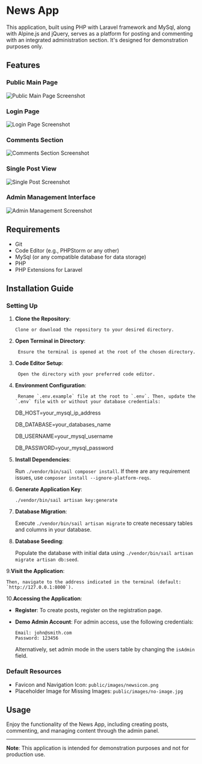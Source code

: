 # News App

This application, built using PHP with Laravel framework and MySql, along with Alpine.js and jQuery, serves as a platform for posting and commenting with an integrated administration section. It's designed for demonstration purposes only.

## Features

### Public Main Page
![Public Main Page Screenshot](mainPage.png)

### Login Page
![Login Page Screenshot](loginPage.png)

### Comments Section
![Comments Section Screenshot](comments.png)

### Single Post View
![Single Post Screenshot](postPage.png)

### Admin Management Interface
![Admin Management Screenshot](adminComments.png)

## Requirements

- Git
- Code Editor (e.g., PHPStorm or any other)
- MySql (or any compatible database for data storage)
- PHP
- PHP Extensions for Laravel

## Installation Guide

### Setting Up

1. **Clone the Repository**: 

       Clone or download the repository to your desired directory.

2. **Open Terminal in Directory**: 

        Ensure the terminal is opened at the root of the chosen directory.

3. **Code Editor Setup**: 

        Open the directory with your preferred code editor.

4. **Environment Configuration**: 

        Rename `.env.example` file at the root to `.env`. Then, update the `.env` file with or without your database credentials:
   
    DB_HOST=your_mysql_ip_address

    DB_DATABASE=your_databases_name

    DB_USERNAME=your_mysql_username

    DB_PASSWORD=your_mysql_password
5. **Install Dependencies**: 

    Run `./vendor/bin/sail composer install`. If there are any requirement issues, use `composer install --ignore-platform-reqs`.

6. **Generate Application Key**:

    `./vendor/bin/sail artisan key:generate`

7. **Database Migration**: 

    Execute `./vendor/bin/sail artisan migrate` to create necessary tables and columns in your database.

8. **Database Seeding**: 

    Populate the database with initial data using `./vendor/bin/sail artisan migrate artisan db:seed`.

9.**Visit the Application**:
    
    Then, navigate to the address indicated in the terminal (default: `http://127.0.0.1:8000`).

10.**Accessing the Application**:

 - **Register**: To create posts, register on the registration page.
 - **Demo Admin Account**: For admin access, use the following credentials:

    ```
   Email: john@smith.com
   Password: 123456
   ```

    Alternatively, set admin mode in the users table by changing the `isAdmin` field.

### Default Resources

- Favicon and Navigation Icon: `public/images/newsicon.png`
- Placeholder Image for Missing Images: `public/images/no-image.jpg`

## Usage

Enjoy the functionality of the News App, including creating posts, commenting, and managing content through the admin panel.

---

**Note**: This application is intended for demonstration purposes and not for production use.

